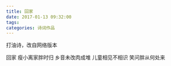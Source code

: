 ```yaml
---
title: 回家
date: 2017-01-13 09:32:00
tags:
categories: 诗词作品
---
```


打油诗，改自网络版本

<!-- more -->

<link rel="stylesheet" href="/css/poem.css">

<p class="poem">
回家
瘦小离家胖时归
乡音未改肉成堆
儿童相见不相识
笑问胖从何处来

</p>
